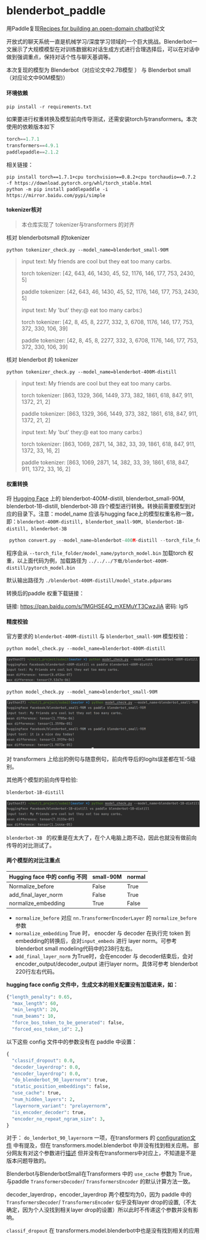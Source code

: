 # blenderbot_paddle

用Paddle复现[Recipes for building an open-domain chatbot](https://aclanthology.org/2021.eacl-main.24.pdf)论文

开放式的聊天系统一直是机械学习/深度学习领域的一个巨大挑战。Blenderbot一文展示了大规模模型在对训练数据和对话生成方式进行合理选择后，可以在对话中做到强调重点，保持对话个性与聊天基调等。

本次复现的模型为 Blenderbot（对应论文中2.7B模型 ） 与 Blenderbot small （对应论文中90M模型)）

#### 环境依赖

```
pip install -r requirements.txt
```

如果要进行权重转换及模型前向传导测试，还需安装torch与transformers。本次使用的依赖版本如下

```python
torch==1.7.1
transformers==4.9.1
paddlepaddle==2.1.2
```

相关链接：

```
pip install torch==1.7.1+cpu torchvision==0.8.2+cpu torchaudio==0.7.2 -f https://download.pytorch.org/whl/torch_stable.html
python -m pip install paddlepaddle -i https://mirror.baidu.com/pypi/simple
```

#### tokenizer核对

> 本仓库实现了 tokenizer与transformers 的对齐

核对 blenderbotsmall 的tokenizer

```
python tokenizer_check.py --model_name=blenderbot_small-90M
```

> input text: My friends are cool but they eat too many carbs.
>
> torch tokenizer:  [42, 643, 46, 1430, 45, 52, 1176, 146, 177, 753, 2430, 5]
>
> paddle tokenizer:  [42, 643, 46, 1430, 45, 52, 1176, 146, 177, 753, 2430, 5]
>
> input text: My 'but' they:@ eat too many carbs:)
>
> torch tokenizer:  [42, 8, 45, 8, 2277, 332, 3, 6708, 1176, 146, 177, 753, 372, 330, 106, 39]
>
> paddle tokenizer:  [42, 8, 45, 8, 2277, 332, 3, 6708, 1176, 146, 177, 753, 372, 330, 106, 39]

核对 blenderbot 的 tokenizer

```
python tokenizer_check.py --model_name=blenderbot-400M-distill
```

> input text: My friends are cool but they eat too many carbs.
>
> torch tokenizer:  [863, 1329, 366, 1449, 373, 382, 1861, 618, 847, 911, 1372, 21, 2]
>
> paddle tokenizer:  [863, 1329, 366, 1449, 373, 382, 1861, 618, 847, 911, 1372, 21, 2]
>
> input text: My 'but' they:@ eat too many carbs:)
>
> torch tokenizer:  [863, 1069, 2871, 14, 382, 33, 39, 1861, 618, 847, 911, 1372, 33, 16, 2]
>
> paddle tokenizer:  [863, 1069, 2871, 14, 382, 33, 39, 1861, 618, 847, 911, 1372, 33, 16, 2]

#### 权重转换

将 [Hugging Face](https://huggingface.co/models?search=blender) 上的 blenderbot-400M-distill, blenderbot_small-90M, blenderbot-1B-distill, blenderbot-3B 四个模型进行转换。转换前需要模型到对应的目录下。注意：model_name 应该与hugging face上的模型权重名称一致，即：`blenderbot-400M-distill, blenderbot_small-90M, blenderbot-1B-distill, blenderbot-3B`

```python
 python convert.py --model_name=blenderbot-400M-distill --torch_file_folder=../../../下载
```

程序会从 `--torch_file_folder/model_name/pytorch_model.bin` 加载torch 权重，以上面代码为例，加载路径为 `../../../下载/blenderbot-400M-distill/pytorch_model.bin`

默认输出路径为 `./blenderbot-400M-distill/model_state.pdparams`

转换后的paddle 权重下载链接：

链接: https://pan.baidu.com/s/1MGHSE4Q_mXEMuYT3CwzJiA  密码: lgl5

#### 精度校验

官方要求的 `blenderbot-400M-distill` 与 `blenderbot_small-90M` 模型校验：

```shell
python model_check.py --model_name=blenderbot-400M-distill
```

![image-20210809182542119](img/README/image-20210809182542119.png)

```shell
python model_check.py --model_name=blenderbot_small-90M
```

![image-20210810120030476](img/README/image-20210810120030476.png)

对 transformers 上给出的例句与随意例句，前向传导后的logits误差都在1E-5级别。

其他两个模型的前向传导检验:

`blenderbot-1B-distill`

![image-20210810125823870](img/README/image-20210810125823870.png)

`blenderbot-3B ` 的权重是在太大了，在个人电脑上跑不动，因此也就没有做前向传导的对比测试了。

#### 两个模型的对比注重点

| Hugging face 中的 config 不同 | small-90M | normal |
| ----------------------------- | --------- | ------ |
| Normalize_before              | False     | True   |
| add_final_layer_norm          | False     | True   |
| normalize_embedding           | True      | False  |

+ `normalize_before` 对应 `nn.TransformerEncoderLayer` 的 `normalize_before` 参数
+ `normalize_embedding` True 时， enocder 与 decoder 在执行完 token 到 embedding的转换后，会对`input_embeds` 进行 layer norm。可参考blenderbot small modeling代码中的238行左右。
+ `add_final_layer_norm` 为True时，会在encoder 与 decoder结束后，会对encoder_output/decoder_output 进行layer norm。具体可参考 blenderbot 220行左右代码。

**hugging face config 文件中，生成文本的相关配置没有加载进来，如：**

```python
{"length_penalty": 0.65,
  "max_length": 60,
  "min_length": 20,
  "num_beams": 10,
  "force_bos_token_to_be_generated": false,
  "forced_eos_token_id": 2,}
```

以下这些 config 文件中的参数没有在 paddle 中设置：

```python
{
  "classif_dropout": 0.0,
  "decoder_layerdrop": 0.0,
  "encoder_layerdrop": 0.0,
  "do_blenderbot_90_layernorm": true, 
  "static_position_embeddings": false,
  "use_cache": true,
  "num_hidden_layers": 2,
  "layernorm_variant": "prelayernorm",
  "is_encoder_decoder": true,
  "encoder_no_repeat_ngram_size": 3,
}
```

对于： `do_lenderbot_90_layernorm` 一项，在transformers 的 [configuration文件](https://huggingface.co/transformers/v3.4.0/_modules/transformers/configuration_blenderbot.html) 中有提及，但在 transformers.model.blenderbot 中并没有找到相关应用。 部分网友有对这个参数进行[描述](https://gist.github.com/sshleifer/cb245b8739420724a32fc0c22344aee0) 但并没有在transformers中对应上，不知道是不是版本问题导致的。

Blenderbot与BlenderbotSmall在Transformers 中的 `use_cache` 参数为 True，与paddle `TransformersDecoder`/ `TransformersEncoder` 的默认计算方法一致。

decoder_layerdrop，encoder_layerdrop 两个模型均为0，因为 paddle 中的  `TransformersDecoder`/ `TransformersEncoder` 似乎没有layer drop的设置,（不太确定，因为个人没找到相关layer drop的设置）所以此时不传递这个参数并没有影响。

`classif_dropout` 在  transformers.model.blenderbot中也是没有找到相关的应用
